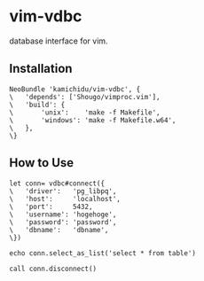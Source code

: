 vim-vdbc
====================================================================================================
database interface for vim.


Installation
----------------------------------------------------------------------------------------------------
```vim:
NeoBundle 'kamichidu/vim-vdbc', {
\   'depends': ['Shougo/vimproc.vim'],
\   'build': {
\       'unix':    'make -f Makefile',
\       'windows': 'make -f Makefile.w64',
\   },
\}
```


How to Use
----------------------------------------------------------------------------------------------------
```vim:
let conn= vdbc#connect({
\   'driver':   'pg_libpq',
\   'host':     'localhost',
\   'port':     5432,
\   'username': 'hogehoge',
\   'password': 'password',
\   'dbname':   'dbname',
\})

echo conn.select_as_list('select * from table')

call conn.disconnect()
```
